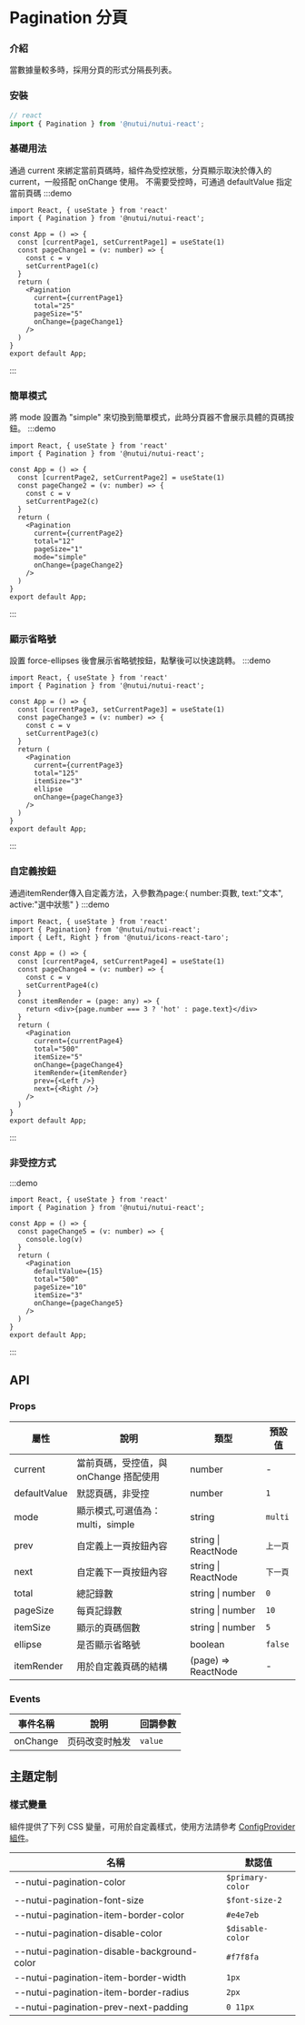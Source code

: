 #  Pagination 分頁

### 介紹
    
當數據量較多時，採用分頁的形式分隔長列表。
    
### 安裝
``` javascript
// react
import { Pagination } from '@nutui/nutui-react';
```    

### 基礎用法
通過 current 來綁定當前頁碼時，組件為受控狀態，分頁顯示取決於傳入的 current，一般搭配 onChange 使用。
不需要受控時，可通過 defaultValue 指定當前頁碼
:::demo
``` tsx
import React, { useState } from 'react'
import { Pagination } from '@nutui/nutui-react';

const App = () => {
  const [currentPage1, setCurrentPage1] = useState(1)
  const pageChange1 = (v: number) => {
    const c = v
    setCurrentPage1(c)
  }
  return (
    <Pagination
      current={currentPage1}
      total="25"
      pageSize="5"
      onChange={pageChange1}
    />
  )
}
export default App;
```
:::
### 簡單模式
將 mode 設置為 "simple" 來切換到簡單模式，此時分頁器不會展示具體的頁碼按鈕。
:::demo
``` tsx
import React, { useState } from 'react'
import { Pagination } from '@nutui/nutui-react';

const App = () => {
  const [currentPage2, setCurrentPage2] = useState(1)
  const pageChange2 = (v: number) => {
    const c = v
    setCurrentPage2(c)
  }
  return (
    <Pagination
      current={currentPage2}
      total="12"
      pageSize="1"
      mode="simple" 
      onChange={pageChange2} 
    />
  )
}
export default App;
```
:::

### 顯示省略號
設置 force-ellipses 後會展示省略號按鈕，點擊後可以快速跳轉。
:::demo
``` tsx
import React, { useState } from 'react'
import { Pagination } from '@nutui/nutui-react';

const App = () => {
  const [currentPage3, setCurrentPage3] = useState(1)
  const pageChange3 = (v: number) => {
    const c = v
    setCurrentPage3(c)
  }
  return (
    <Pagination
      current={currentPage3}
      total="125"
      itemSize="3"
      ellipse
      onChange={pageChange3}
    />
  )
}
export default App;
```
:::
### 自定義按鈕
通過itemRender傳入自定義方法，入參數為page:{ number:頁數, text:"文本", active:"選中狀態" }
:::demo
``` tsx
import React, { useState } from 'react'
import { Pagination} from '@nutui/nutui-react'; 
import { Left, Right } from '@nutui/icons-react-taro';

const App = () => {
  const [currentPage4, setCurrentPage4] = useState(1)
  const pageChange4 = (v: number) => {
    const c = v
    setCurrentPage4(c)
  }
  const itemRender = (page: any) => {
    return <div>{page.number === 3 ? 'hot' : page.text}</div>
  }
  return (
    <Pagination
      current={currentPage4}
      total="500"
      itemSize="5"
      onChange={pageChange4}
      itemRender={itemRender} 
      prev={<Left />}
      next={<Right />}
    />
  )
}
export default App;
```
:::

### 非受控方式
:::demo
``` tsx
import React, { useState } from 'react'
import { Pagination } from '@nutui/nutui-react'; 

const App = () => {
  const pageChange5 = (v: number) => {
    console.log(v)
  }
  return (
    <Pagination
      defaultValue={15}
      total="500"
      pageSize="10"
      itemSize="3"
      onChange={pageChange5}
    />
  )
}
export default App;
```
:::
    
## API
    
### Props
    
| 屬性 | 說明 | 類型 | 預設值           |
| -------------- | -------------------------------- | ------------------------- | ----------------- |
| current     | 當前頁碼，受控值，與 onChange 搭配使用                         | number                    | -                 |
| defaultValue   |  默認頁碼，非受控                        | number                    | `1`                 |
| mode           | 顯示模式,可選值為：multi，simple  | string                    | `multi`             |
| prev       | 自定義上一頁按鈕內容             | string \| ReactNode | `上一頁`            |
| next       | 自定義下一頁按鈕內容             | string \| ReactNode | `下一頁`            |
| total     | 總記錄數                         | string \| number          | `0`                 |
| pageSize   | 每頁記錄數                       | string \| number          | `10`                |
| itemSize   | 顯示的頁碼個數                   | string \| number          | `5`                 |
| ellipse  | 是否顯示省略號                   | boolean                   | `false`             |
| itemRender | 用於自定義頁碼的結構             | (page) => ReactNode | -                 |
    
### Events
    
| 事件名稱 | 說明 | 回調參數     |
| -------- | -------------- | -------- |
| onChange | 页码改变时触发 | `value`    |


## 主題定制

### 樣式變量

組件提供了下列 CSS 變量，可用於自定義樣式，使用方法請參考 [ConfigProvider 組件](#/zh-CN/component/configprovider)。

| 名稱 | 默認值 |
| --- | --- |
| --nutui-pagination-color | `$primary-color` |
| --nutui-pagination-font-size | `$font-size-2` |
| --nutui-pagination-item-border-color | `#e4e7eb` |
| --nutui-pagination-disable-color | `$disable-color` |
| --nutui-pagination-disable-background-color | `#f7f8fa` |
| --nutui-pagination-item-border-width | `1px` |
| --nutui-pagination-item-border-radius | `2px` |
| --nutui-pagination-prev-next-padding | `0 11px` |
